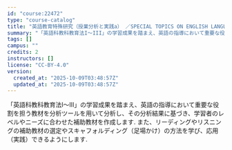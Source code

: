 ```yaml
---
id: "course:22472"
type: "course-catalog"
title: "英語教育特殊研究（授業分析と実践a） ／SPECIAL TOPICS ON ENGLISH LANGUAGE TEACHING: TEACHING ANALYSIS AND PRACTICE (a)"
summary: "「英語科教科教育法I～III」の学習成果を踏まえ、英語の指導において重要な役割を担う教材を分析ツールを用いて分析し、その分析結果に基づき、学習者のレベルやニーズに合わせた補助教材を作成します. また、リーディングやリスニングの補助教材の選定…"
tags: []
campus: ""
credits: 2
instructors: []
license: "CC-BY-4.0"
version:
  created_at: "2025-10-09T03:48:57Z"
  updated_at: "2025-10-09T03:48:57Z"
---
```

「英語科教科教育法I～III」の学習成果を踏まえ、英語の指導において重要な役割を担う教材を分析ツールを用いて分析し、その分析結果に基づき、学習者のレベルやニーズに合わせた補助教材を作成します. また、リーディングやリスニングの補助教材の選定やスキャフォルディング（足場かけ）の方法を学び、応用（実践）できるようにします.
